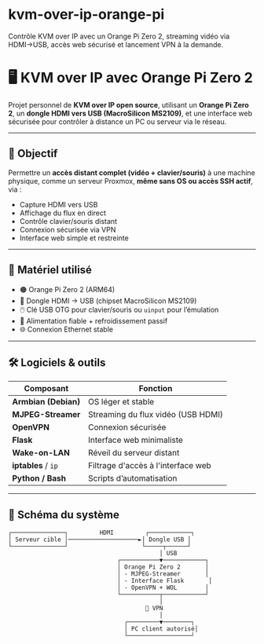 # kvm-over-ip-orange-pi
Contrôle KVM over IP avec un Orange Pi Zero 2, streaming vidéo via HDMI→USB, accès web sécurisé et lancement VPN à la demande.
# 🖥️ KVM over IP avec Orange Pi Zero 2

Projet personnel de **KVM over IP open source**, utilisant un **Orange Pi Zero 2**, un **dongle HDMI vers USB (MacroSilicon MS2109)**, et une interface web sécurisée pour contrôler à distance un PC ou serveur via le réseau.

---

## 🎯 Objectif

Permettre un **accès distant complet (vidéo + clavier/souris)** à une machine physique, comme un serveur Proxmox, **même sans OS ou accès SSH actif**, via :
- Capture HDMI vers USB
- Affichage du flux en direct
- Contrôle clavier/souris distant
- Connexion sécurisée via VPN
- Interface web simple et restreinte

---

## 🧰 Matériel utilisé

- 🟠 Orange Pi Zero 2 (ARM64)
- 🎥 Dongle HDMI → USB (chipset MacroSilicon MS2109)
- 🖱️ Clé USB OTG pour clavier/souris ou `uinput` pour l’émulation
- 🧷 Alimentation fiable + refroidissement passif
- 🌐 Connexion Ethernet stable

---

## 🛠️ Logiciels & outils

| Composant              | Fonction                                    |
|------------------------|---------------------------------------------|
| **Armbian (Debian)**   | OS léger et stable                          |
| **MJPEG-Streamer**     | Streaming du flux vidéo (USB HDMI)          |
| **OpenVPN**            | Connexion sécurisée                         |
| **Flask**              | Interface web minimaliste                   |
| **Wake-on-LAN**        | Réveil du serveur distant                   |
| **iptables** / `ip`    | Filtrage d'accès à l'interface web          |
| **Python / Bash**      | Scripts d’automatisation                    |

---

## 📐 Schéma du système

```text
┌───────────────┐         HDMI         ┌────────────┐
│ Serveur cible │────────────────────►│ Dongle USB │
└───────────────┘                     └─────┬──────┘
                                           │ USB
                               ┌───────────▼────────────┐
                               │ Orange Pi Zero 2       │
                               │ - MJPEG-Streamer       │
                               │ - Interface Flask       │
                               │ - OpenVPN + WOL        │
                               └───────────┬────────────┘
                                           │
                                       🔐 VPN
                                           │
                                 ┌─────────▼────────┐
                                 │ PC client autorisé│
                                 └──────────────────┘
